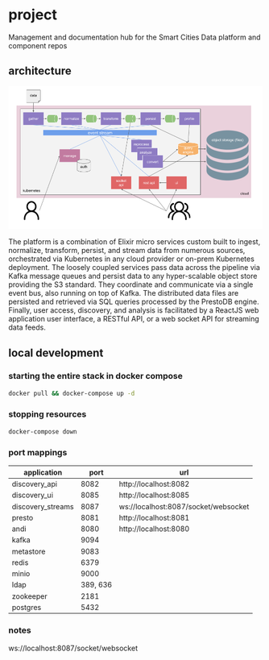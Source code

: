 # project
Management and documentation hub for the Smart Cities Data platform and component repos

## architecture
![scdp architecture diagram](./scdp_arch.png?raw=true "scdp architecture")

The platform is a combination of Elixir micro services custom built to ingest, normalize, transform,
persist, and stream data from numerous sources, orchestrated via Kubernetes in any cloud provider or
on-prem Kubernetes deployment. The loosely coupled services pass data across the pipeline via Kafka
message queues and persist data to any hyper-scalable object store providing the S3 standard. They
coordinate and communicate via a single event bus, also running on top of Kafka. The distributed data
files are persisted and retrieved via SQL queries processed by the PrestoDB engine.
Finally, user access, discovery, and analysis is facilitated by a ReactJS web application user interface,
a RESTful API, or a web socket API for streaming data feeds.

## local development
### starting the entire stack in docker compose
```bash
docker pull && docker-compose up -d
```

### stopping resources
```bash
docker-compose down
```

### port mappings
| application       | port     | url                                  |
| ----------------- | -------- | ------------------------------------ |
| discovery_api     | 8082     | http://localhost:8082                |
| discovery_ui      | 8085     | http://localhost:8085                |
| discovery_streams | 8087     | ws://localhost:8087/socket/websocket |
| presto            | 8081     | http://localhost:8081                |
| andi              | 8080     | http://localhost:8080                |
| kafka             | 9094     |                                      |
| metastore         | 9083     |                                      |
| redis             | 6379     |                                      |
| minio             | 9000     |                                      |
| ldap              | 389, 636 |                                      |
| zookeeper         | 2181     |                                      |
| postgres          | 5432     |                                      |

### notes
ws://localhost:8087/socket/websocket
